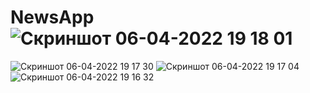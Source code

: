 # NewsApp![Скриншот 06-04-2022 19 18 01](https://user-images.githubusercontent.com/95398817/162059652-35918439-86c7-413f-a082-cca472945f64.png)
![Скриншот 06-04-2022 19 17 30](https://user-images.githubusercontent.com/95398817/162059688-3ec40842-d2b7-4abe-b8cf-d5bbe3f97ad0.png)
![Скриншот 06-04-2022 19 17 04](https://user-images.githubusercontent.com/95398817/162059696-d53fe7cf-5c1f-42f1-a262-80a4bfd03da8.png)
![Скриншот 06-04-2022 19 16 32](https://user-images.githubusercontent.com/95398817/162059701-9a947558-e404-46eb-be09-e2a6fbc2ccc7.png)
